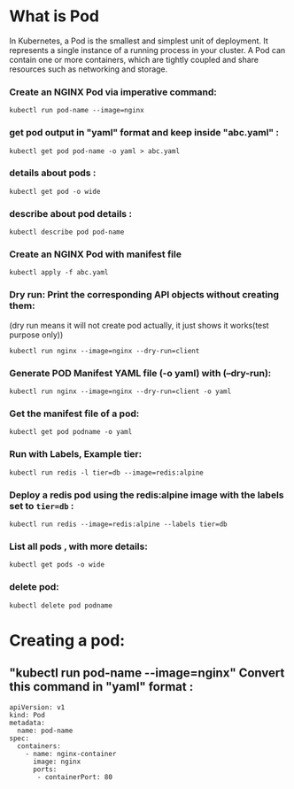 # What is Pod
In Kubernetes, a Pod is the smallest and simplest unit of deployment. It represents a single instance of a running process in your cluster. A Pod can contain one or more containers, which are tightly coupled and share resources such as networking and storage.

### Create an NGINX Pod via imperative command:
``` kubectl run pod-name --image=nginx ```

### get pod output in "yaml" format and keep inside "abc.yaml" :
``` kubectl get pod pod-name -o yaml > abc.yaml ```

### details about pods :
``` kubectl get pod -o wide ```

### describe about pod details :
``` kubectl describe pod pod-name ```

### Create an NGINX Pod with manifest file
``` kubectl apply -f abc.yaml ```

### Dry run: Print the corresponding API objects without creating them:
(dry run means it will not create pod actually, it just shows it works(test purpose only))

``` kubectl run nginx --image=nginx --dry-run=client ```

### Generate POD Manifest YAML file (-o yaml) with (–dry-run):
``` kubectl run nginx --image=nginx --dry-run=client -o yaml ```

### Get the manifest file of a pod:
``` kubectl get pod podname -o yaml ```

### Run with Labels, Example tier:
``` kubectl run redis -l tier=db --image=redis:alpine ```

### Deploy a redis pod using the redis:alpine image with the labels set to ``` tier=db ``` :
``` kubectl run redis --image=redis:alpine --labels tier=db ```

### List all pods , with more details:
``` kubectl get pods -o wide ```

### delete pod:
``` kubectl delete pod podname ```





# Creating a pod:

## "kubectl run pod-name --image=nginx" Convert this command in "yaml" format :

```
apiVersion: v1
kind: Pod
metadata:
  name: pod-name
spec:
  containers:
    - name: nginx-container
      image: nginx
      ports:
       - containerPort: 80
```
